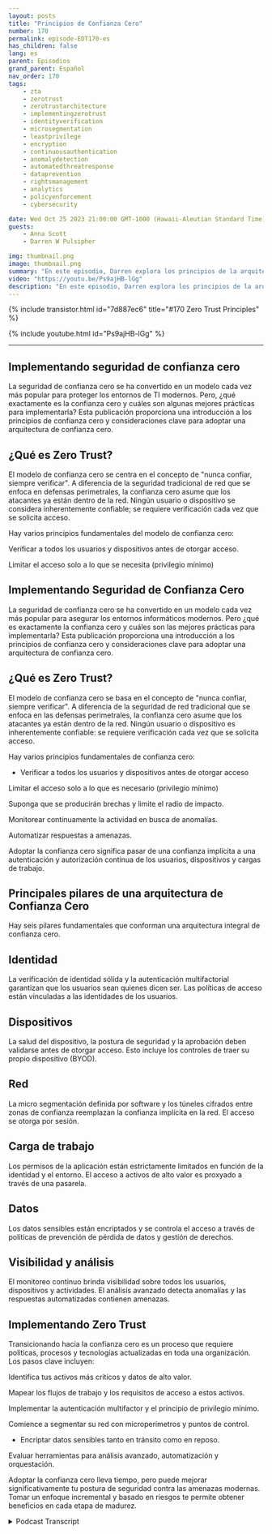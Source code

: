 ```yaml
---
layout: posts
title: "Principios de Confianza Cero"
number: 170
permalink: episode-EDT170-es
has_children: false
lang: es
parent: Episodios
grand_parent: Español
nav_order: 170
tags:
    - zta
    - zerotrust
    - zerotrustarchitecture
    - implementingzerotrust
    - identityverification
    - microsegmentation
    - leastprivilege
    - encryption
    - continuousauthentication
    - anomalydetection
    - automatedthreatresponse
    - dataprevention
    - rightsmanagement
    - analytics
    - policyenforcement
    - cybersecurity

date: Wed Oct 25 2023 21:00:00 GMT-1000 (Hawaii-Aleutian Standard Time)
guests:
    - Anna Scott
    - Darren W Pulsipher

img: thumbnail.png
image: thumbnail.png
summary: "En este episodio, Darren explora los principios de la arquitectura de Confianza Cero con el invitado especial David Marcus, Arquitecto Principal de Seguridad, y la invitada recurrente Dra. Anna Scott."
video: "https://youtu.be/Ps9ajHB-lGg"
description: "En este episodio, Darren explora los principios de la arquitectura de Confianza Cero con el invitado especial David Marcus, Arquitecto Principal de Seguridad, y la invitada recurrente Dra. Anna Scott."
---
```


<div>
{% include transistor.html id="7d887ec6" title="#170 Zero Trust Principles" %}

{% include youtube.html id="Ps9ajHB-lGg" %}
</div>

---

## Implementando seguridad de confianza cero

La seguridad de confianza cero se ha convertido en un modelo cada vez más popular para proteger los entornos de TI modernos. Pero, ¿qué exactamente es la confianza cero y cuáles son algunas mejores prácticas para implementarla? Esta publicación proporciona una introducción a los principios de confianza cero y consideraciones clave para adoptar una arquitectura de confianza cero.

## ¿Qué es Zero Trust?

El modelo de confianza cero se centra en el concepto de "nunca confiar, siempre verificar". A diferencia de la seguridad tradicional de red que se enfoca en defensas perimetrales, la confianza cero asume que los atacantes ya están dentro de la red. Ningún usuario o dispositivo se considera inherentemente confiable; se requiere verificación cada vez que se solicita acceso.

Hay varios principios fundamentales del modelo de confianza cero:

Verificar a todos los usuarios y dispositivos antes de otorgar acceso.

Limitar el acceso solo a lo que se necesita (privilegio mínimo)

## Implementando Seguridad de Confianza Cero

La seguridad de confianza cero se ha convertido en un modelo cada vez más popular para asegurar los entornos informáticos modernos. Pero ¿qué es exactamente la confianza cero y cuáles son las mejores prácticas para implementarla? Esta publicación proporciona una introducción a los principios de confianza cero y consideraciones clave para adoptar una arquitectura de confianza cero.

## ¿Qué es Zero Trust?

El modelo de confianza cero se basa en el concepto de "nunca confiar, siempre verificar". A diferencia de la seguridad de red tradicional que se enfoca en las defensas perimetrales, la confianza cero asume que los atacantes ya están dentro de la red. Ningún usuario o dispositivo es inherentemente confiable: se requiere verificación cada vez que se solicita acceso.

Hay varios principios fundamentales de confianza cero:

* Verificar a todos los usuarios y dispositivos antes de otorgar acceso

Limitar el acceso solo a lo que es necesario (privilegio mínimo)

Suponga que se producirán brechas y limite el radio de impacto.

Monitorear continuamente la actividad en busca de anomalías.

Automatizar respuestas a amenazas.

Adoptar la confianza cero significa pasar de una confianza implícita a una autenticación y autorización continua de los usuarios, dispositivos y cargas de trabajo.

## Principales pilares de una arquitectura de Confianza Cero

Hay seis pilares fundamentales que conforman una arquitectura integral de confianza cero.

## Identidad

La verificación de identidad sólida y la autenticación multifactorial garantizan que los usuarios sean quienes dicen ser. Las políticas de acceso están vinculadas a las identidades de los usuarios.

## Dispositivos

La salud del dispositivo, la postura de seguridad y la aprobación deben validarse antes de otorgar acceso. Esto incluye los controles de traer su propio dispositivo (BYOD).

## Red

La micro segmentación definida por software y los túneles cifrados entre zonas de confianza reemplazan la confianza implícita en la red. El acceso se otorga por sesión.

## Carga de trabajo

Los permisos de la aplicación están estrictamente limitados en función de la identidad y el entorno. El acceso a activos de alto valor es proxyado a través de una pasarela.

## Datos

Los datos sensibles están encriptados y se controla el acceso a través de políticas de prevención de pérdida de datos y gestión de derechos.

## Visibilidad y análisis

El monitoreo continuo brinda visibilidad sobre todos los usuarios, dispositivos y actividades. El análisis avanzado detecta anomalías y las respuestas automatizadas contienen amenazas.

## Implementando Zero Trust

Transicionando hacia la confianza cero es un proceso que requiere políticas, procesos y tecnologías actualizadas en toda una organización. Los pasos clave incluyen:

Identifica tus activos más críticos y datos de alto valor.

Mapear los flujos de trabajo y los requisitos de acceso a estos activos.

Implementar la autenticación multifactor y el principio de privilegio mínimo.

Comience a segmentar su red con microperímetros y puntos de control.

* Encriptar datos sensibles tanto en tránsito como en reposo.

Evaluar herramientas para análisis avanzado, automatización y orquestación.

Adoptar la confianza cero lleva tiempo, pero puede mejorar significativamente tu postura de seguridad contra las amenazas modernas. Tomar un enfoque incremental y basado en riesgos te permite obtener beneficios en cada etapa de madurez.



<details>
<summary> Podcast Transcript </summary>

<p></p>

</details>
